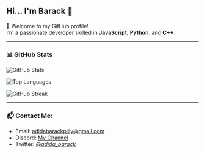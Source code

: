 ## Hi... I'm Barack 👋

🚀 Welcome to my GitHub profile!  
I’m a passionate developer skilled in **JavaScript**, **Python**, and **C++**.

---

### 📊 GitHub Stats

![GitHub Stats](https://github-readme-stats.vercel.app/api?username=BarackAdida&show_icons=true&count_private=true&theme=tokyonight)

![Top Languages](https://github-readme-stats.vercel.app/api/top-langs/?username=BarackAdida&layout=compact&theme=tokyonight)

![GitHub Streak](https://github-readme-streak-stats.herokuapp.com/?user=BarackAdida&theme=tokyonight)

---

### 📬 Contact Me:
- Email: adidabarackpilly@gmail.com  
- Discord: [My Channel](https://discord.com/channels/342452785658331137/636567006459592704)  
- Twitter: [@_adida_barack_](https://twitter.com/_adida_barack_?t=bFk-NhGqYwkSnD8VzPW1JQ&s=08)
